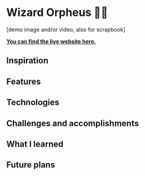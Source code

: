 # Wizard Orpheus 🧙🏾

[demo image and/or video, also for scrapbook]

**[You can find the live website here.](https://firebreather65.github.io/hc-workshop-wonderland/)**

## Inspiration
<!-- https://github.com/hackclub/wizard-orpheus -->

## Features

## Technologies

## Challenges and accomplishments

## What I learned

## Future plans
<!-- maybe changing secret password after each game? -->